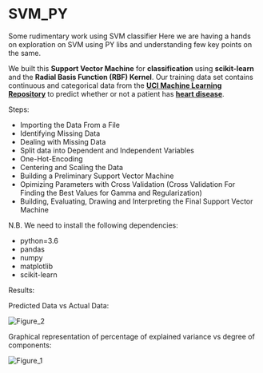 # SVM_PY
Some rudimentary work using SVM classifier 
Here we are having a hands on exploration on SVM using PY libs and understanding few key points on the same.

We built this **Support Vector Machine** for **classification** using **scikit-learn** and the **Radial Basis Function (RBF) Kernel**. 
Our training data set contains continuous and categorical data from the **[UCI Machine Learning 
Repository](https://archive.ics.uci.edu/ml/index.php)** to predict whether or not a patient has **[heart disease](https://archive.ics.uci.edu/ml/datasets/Heart+Disease)**.

Steps:
- Importing the Data From a File
- Identifying Missing Data
- Dealing with Missing Data
- Split data into Dependent and Independent Variables 
- One-Hot-Encoding
- Centering and Scaling the Data
- Building a Preliminary Support Vector Machine
- Opimizing Parameters with Cross Validation (Cross Validation For Finding the Best Values for Gamma and Regularization)
- Building, Evaluating, Drawing and Interpreting the Final Support Vector Machine


N.B. We need to install the following dependencies:
  - python=3.6
  - pandas
  - numpy
  - matplotlib
  - scikit-learn

Results:

Predicted Data vs Actual Data:

![Figure_2](https://user-images.githubusercontent.com/18325530/118940629-898a1080-b96e-11eb-8a6e-81f036319ebc.png)


Graphical representation of percentage of explained variance vs degree of components:

![Figure_1](https://user-images.githubusercontent.com/18325530/118940635-8abb3d80-b96e-11eb-92b9-244290e1794e.png)



